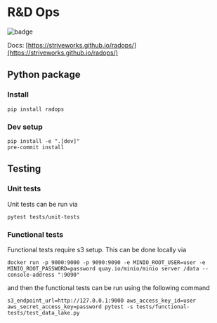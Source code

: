 # R&D Ops

![badge](https://img.shields.io/endpoint?url=https://gist.githubusercontent.com/ekorman/d81291a17ab6b9da379c104040db96f2/raw/radops-coverage.json)

Docs: [https://striveworks.github.io/radops/](https://striveworks.github.io/radops/)

## Python package

### Install

```shell
pip install radops
```

### Dev setup

```shell
pip install -e ".[dev]"
pre-commit install
```

## Testing

### Unit tests

Unit tests can be run via

```shell
pytest tests/unit-tests
```

### Functional tests

Functional tests require s3 setup. This can be done locally via

```shell
docker run -p 9000:9000 -p 9090:9090 -e MINIO_ROOT_USER=user -e MINIO_ROOT_PASSWORD=password quay.io/minio/minio server /data --console-address ":9090"
```

and then the functional tests can be run using the following command

```shell
s3_endpoint_url=http://127.0.0.1:9000 aws_access_key_id=user aws_secret_access_key=password pytest -s tests/functional-tests/test_data_lake.py
```
